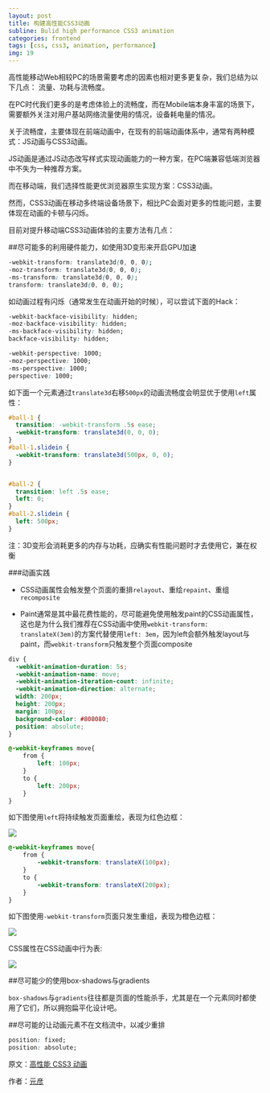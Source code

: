 ```yaml
---
layout: post
title: 构建高性能CSS3动画
subline: Bulid high performance CSS3 animation
categories: frontend
tags: [css, css3, animation, performance]
img: 19
---
```


高性能移动Web相较PC的场景需要考虑的因素也相对更多更复杂，我们总结为以下几点： 流量、功耗与流畅度。 

在PC时代我们更多的是考虑体验上的流畅度，而在Mobile端本身丰富的场景下，需要额外关注对用户基站网络流量使用的情况，设备耗电量的情况。

关于流畅度，主要体现在前端动画中，在现有的前端动画体系中，通常有两种模式：JS动画与CSS3动画。 

JS动画是通过JS动态改写样式实现动画能力的一种方案，在PC端兼容低端浏览器中不失为一种推荐方案。

而在移动端，我们选择性能更优浏览器原生实现方案：CSS3动画。

然而，CSS3动画在移动多终端设备场景下，相比PC会面对更多的性能问题，主要体现在动画的卡顿与闪烁。

目前对提升移动端CSS3动画体验的主要方法有几点：

##尽可能多的利用硬件能力，如使用3D变形来开启GPU加速

```css
-webkit-transform: translate3d(0, 0, 0);
-moz-transform: translate3d(0, 0, 0);
-ms-transform: translate3d(0, 0, 0);
transform: translate3d(0, 0, 0);
```

如动画过程有闪烁（通常发生在动画开始的时候），可以尝试下面的Hack：

```css
-webkit-backface-visibility: hidden;
-moz-backface-visibility: hidden;
-ms-backface-visibility: hidden;
backface-visibility: hidden;

-webkit-perspective: 1000;
-moz-perspective: 1000;
-ms-perspective: 1000;
perspective: 1000;
```

如下面一个元素通过`translate3d`右移`500px`的动画流畅度会明显优于使用`left`属性：

```css
#ball-1 {
  transition: -webkit-transform .5s ease;
  -webkit-transform: translate3d(0, 0, 0);
}
#ball-1.slidein {
  -webkit-transform: translate3d(500px, 0, 0);
}


#ball-2 {
  transition: left .5s ease;
  left: 0;
}
#ball-2.slidein {
  left: 500px;
}
```

注：3D变形会消耗更多的内存与功耗，应确实有性能问题时才去使用它，兼在权衡

###动画实践

- CSS动画属性会触发整个页面的重排`relayout`、重绘`repaint`、重组`recomposite`

- Paint通常是其中最花费性能的，尽可能避免使用触发paint的CSS动画属性，这也是为什么我们推荐在CSS动画中使用`webkit-transform: translateX(3em)`的方案代替使用`left: 3em`，因为left会额外触发layout与paint，而`webkit-transform`只触发整个页面composite

```css
div {
  -webkit-animation-duration: 5s;
  -webkit-animation-name: move;
  -webkit-animation-iteration-count: infinite;
  -webkit-animation-direction: alternate;
  width: 200px;
  height: 200px;
  margin: 100px;
  background-color: #808080;
  position: absolute;
}
```
```css
@-webkit-keyframes move{
    from {
        left: 100px;
    }
    to {
        left: 200px;
    }
}
```

如下图使用`left`将持续触发页面重绘，表现为红色边框：

![](https://camo.githubusercontent.com/654764ba444aec1ecf9252045a3d28017848791d/68747470733a2f2f662e636c6f75642e6769746875622e636f6d2f6173736574732f3637373131342f313735353536312f61386662396339342d363636362d313165332d383738382d6163356235656634656632342e676966)

```css
@-webkit-keyframes move{
    from {
        -webkit-transform: translateX(100px);
    }
    to {
        -webkit-transform: translateX(200px);
    }
}
```

如下图使用`-webkit-transform`页面只发生重组，表现为橙色边框：

![](https://camo.githubusercontent.com/8e251fb2c0aa600041b8d28e881472990c84745c/68747470733a2f2f662e636c6f75642e6769746875622e636f6d2f6173736574732f3637373131342f313735353536322f61616566323632652d363636362d313165332d386538332d3365373730663236396166302e676966)

CSS属性在CSS动画中行为表:

![](https://camo.githubusercontent.com/9a7812cd5a327c5384eea3d3c33aa875543aef56/68747470733a2f2f662e636c6f75642e6769746875622e636f6d2f6173736574732f3637373131342f313735323338332f31663863356538652d363631632d313165332d393732352d3330366637653563373366352e706e67)

##尽可能少的使用box-shadows与gradients

`box-shadows`与`gradients`往往都是页面的性能杀手，尤其是在一个元素同时都使用了它们，所以拥抱扁平化设计吧。

##尽可能的让动画元素不在文档流中，以减少重排

```css
position: fixed;
position: absolute;
```


原文：[高性能 CSS3 动画](https://github.com/AlloyTeam/Mars/blob/master/performance/high-performance-css3-animation.md)

作者：[元彦](https://github.com/yuanyan)
